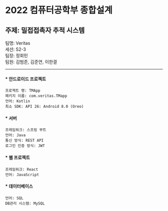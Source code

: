 # 2022 컴퓨터공학부 종합설계  
## 주제: 밀접접촉자 추적 시스템
팀명: Veritas  
세션: S2-3  
팀장: 정회민  
팀원: 김범준, 김준연, 이한결  

---

#### * 안드로이드 프로젝트
    프로젝트 명: TMApp
    패키지 이름: com.veritas.TMapp
    언어: Kotlin
    최소 SDK: API 26: Android 8.0 (Oreo)

#### * 서버
    프레임워크: 스프링 부트
    언어: Java
    통신 방식: REST API
    로그인 인증 방식: JWT

#### * 웹 프로젝트
    프레임워크: React
    언어: JavaScript

#### * 데이터베이스
    언어: SQL
    DB관리 시스템: MySQL

